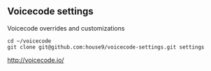 ## Voicecode settings

Voicecode overrides and customizations

```
cd ~/voicecode
git clone git@github.com:house9/voicecode-settings.git settings
```

http://voicecode.io/
